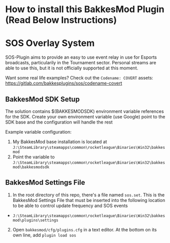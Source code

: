 # How to install this BakkesMod Plugin (Read Below Instructions)


# SOS Overlay System
SOS-Plugin aims to provide an easy to use event relay in use for Esports broadcasts, particularily in the Tournament sector. Personal streams are able to use this, but it is not officially supported at this moment.

Want some real life examples? Check out the `Codename: COVERT` assets:
https://gitlab.com/bakkesplugins/sos/codename-covert

## BakkesMod SDK Setup
The solution contains $(BAKKESMODSDK) environment variable references for the SDK. Create your own environment variable (use Google) point to the SDK base and the configuration will handle the rest

Example variable configuration:
1. My BakkesMod base installation is located at `J:\SteamLibrary\steamapps\common\rocketleague\Binaries\Win32\bakkesmod`
2. Point the variable to `J:\SteamLibrary\steamapps\common\rocketleague\Binaries\Win32\bakkesmod\bakkesmodsdk`

## BakkesMod Settings File
1. In the root directory of this repo, there's a file named `sos.set`. This is the BakkesMod Settings File that must be inserted into the following location to be able to control update frequency and SOS events
  - `J:\SteamLibrary\steamapps\common\rocketleague\Binaries\Win32\bakkesmod\plugins\settings`

2. Open `bakkesmod/cfg/plugins.cfg` in a text editor. At the bottom on its own line, add `plugin load sos`